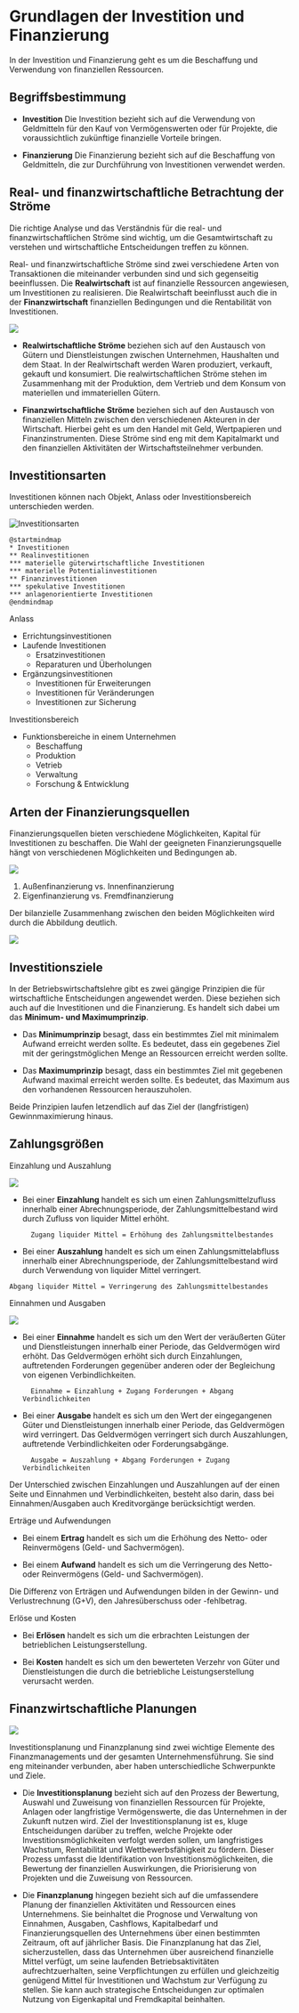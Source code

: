 # Grundlagen der Investition und Finanzierung

In der Investition und Finanzierung geht es um die Beschaffung und Verwendung von finanziellen Ressourcen.

## Begriffsbestimmung

* **Investition** Die Investition bezieht sich auf die Verwendung von Geldmitteln für den Kauf von Vermögenswerten oder für Projekte, die voraussichtlich zukünftige finanzielle Vorteile bringen.

* **Finanzierung** Die Finanzierung bezieht sich auf die Beschaffung von Geldmitteln, die zur Durchführung von Investitionen verwendet werden.

## Real- und finanzwirtschaftliche Betrachtung der Ströme

Die richtige Analyse und das Verständnis für die real- und finanzwirtschaftlichen Ströme sind wichtig, um die Gesamtwirtschaft zu verstehen und wirtschaftliche Entscheidungen treffen zu können.

Real- und finanzwirtschaftliche Ströme sind zwei verschiedene Arten von Transaktionen die miteinander verbunden sind und sich gegenseitig beeinflussen.
Die **Realwirtschaft** ist auf finanzielle Ressourcen angewiesen, um Investitionen zu realisieren. Die Realwirtschaft beeinflusst auch die in der **Finanzwirtschaft** finanziellen Bedingungen und die Rentabilität von Investitionen.

![](https://raw.githubusercontent.com/OERit/BWL-Investition-und-Finanzierung/main/img/01_01_Grundlagen_statische_Verfahren/01_01_01_Real-_und_finanzwirtschaftliche_Stroeme.svg)

* **Realwirtschaftliche Ströme** beziehen sich auf den Austausch von Gütern und Dienstleistungen zwischen Unternehmen, Haushalten und dem Staat. In der Realwirtschaft werden Waren produziert, verkauft, gekauft und konsumiert. Die realwirtschaftlichen Ströme stehen im Zusammenhang mit der Produktion, dem Vertrieb und dem Konsum von materiellen und immateriellen Gütern.

* **Finanzwirtschaftliche Ströme** beziehen sich auf den Austausch von finanziellen Mitteln zwischen den verschiedenen Akteuren in der Wirtschaft. Hierbei geht es um den Handel mit Geld, Wertpapieren und Finanzinstrumenten. Diese Ströme sind eng mit dem Kapitalmarkt und den finanziellen Aktivitäten der Wirtschaftsteilnehmer verbunden.

## Investitionsarten

Investitionen können nach Objekt, Anlass oder Investitionsbereich unterschieden werden.

![Investitionsarten](https://raw.githubusercontent.com/OERit/BWL-Investition-und-Finanzierung/main/img/01_01_Grundlagen_statische_Verfahren/01_01_02_Investitionsarten_nach_Objekten.svg)

```plantuml
@startmindmap
* Investitionen
** Realinvestitionen
*** materielle güterwirtschaftliche Investitionen
*** materielle Potentialinvestitionen
** Finanzinvestitionen
*** spekulative Investitionen
*** anlagenorientierte Investitionen
@endmindmap
```

Anlass

* Errichtungsinvestitionen
* Laufende Investitionen
  * Ersatzinvestitionen
  * Reparaturen und Überholungen
* Ergänzungsinvestitionen
  * Investitionen für Erweiterungen
  * Investitionen für Veränderungen
  * Investitionen zur Sicherung

Investitionsbereich

* Funktionsbereiche in einem Unternehmen
  * Beschaffung
  * Produktion
  * Vetrieb
  * Verwaltung
  * Forschung & Entwicklung

## Arten der Finanzierungsquellen

Finanzierungsquellen bieten verschiedene Möglichkeiten, Kapital für Investitionen zu beschaffen. Die Wahl der geeigneten Finanzierungsquelle hängt von verschiedenen Möglichkeiten und Bedingungen ab.


    
![](https://raw.githubusercontent.com/OERit/BWL-Investition-und-Finanzierung/main/img/01_01_Grundlagen_statische_Verfahren/01_01_03_Arten_von_Finanzierungsquellen.svg)
    
1. Außenfinanzierung vs. Innenfinanzierung
2. Eigenfinanzierung vs. Fremdfinanzierung

Der bilanzielle Zusammenhang zwischen den beiden Möglichkeiten wird durch die Abbildung deutlich.

![](https://raw.githubusercontent.com/OERit/BWL-Investition-und-Finanzierung/main/img/01_01_Grundlagen_statische_Verfahren/01_01_04_Bilanzieller_Zusammenhang_von_Investition_Finanzierung.svg)

## Investitionsziele

In der Betriebswirtschaftslehre gibt es zwei gängige Prinzipien die für wirtschaftliche Entscheidungen angewendet werden. Diese beziehen sich auch auf die Investitionen und die Finanzierung. Es handelt sich dabei um das **Minimum- und Maximumprinzip**.

* Das **Minimumprinzip** besagt, dass ein bestimmtes Ziel mit minimalem Aufwand erreicht werden sollte. Es bedeutet, dass ein gegebenes Ziel mit der geringstmöglichen Menge an Ressourcen erreicht werden sollte. 

* Das **Maximumprinzip** besagt, dass ein bestimmtes Ziel mit gegebenen Aufwand maximal erreicht werden sollte. Es bedeutet, das Maximum aus den vorhandenen Ressourcen herauszuholen. 

Beide Prinzipien laufen letzendlich auf das Ziel der (langfristigen) Gewinnmaximierung hinaus.

## Zahlungsgrößen

Einzahlung und Auszahlung

![](https://raw.githubusercontent.com/OERit/BWL-Investition-und-Finanzierung/main/img/01_01_Grundlagen_statische_Verfahren/01_01_05_Zahlungsgr%C3%B6%C3%9Fen_Einzahlungen_Auszahlungen.svg)

* Bei einer **Einzahlung** handelt es sich um einen Zahlungsmittelzufluss innerhalb einer Abrechnungsperiode, der Zahlungsmittelbestand wird durch Zufluss von liquider Mittel erhöht.

        Zugang liquider Mittel = Erhöhung des Zahlungsmittelbestandes

* Bei einer **Auszahlung** handelt es sich um einen Zahlungsmittelabfluss innerhalb einer Abrechnungsperiode, der Zahlungsmittelbestand wird durch Verwendung von liquider Mittel verringert.

```
Abgang liquider Mittel = Verringerung des Zahlungsmittelbestandes
```

Einnahmen und Ausgaben

![](https://raw.githubusercontent.com/OERit/BWL-Investition-und-Finanzierung/main/img/01_01_Grundlagen_statische_Verfahren/01_01_06_Zahlungsgr%C3%B6%C3%9Fen_Einnahmen_Ausgaben.svg)

* Bei einer **Einnahme** handelt es sich um den Wert der veräußerten Güter und Dienstleistungen innerhalb einer Periode, das Geldvermögen wird erhöht. Das Geldvermögen erhöht sich durch Einzahlungen, auftretenden Forderungen gegenüber anderen oder der Begleichung von eigenen Verbindlichkeiten.

        Einnahme = Einzahlung + Zugang Forderungen + Abgang Verbindlichkeiten

* Bei einer **Ausgabe** handelt es sich um den Wert der eingegangenen Güter und Dienstleistungen innerhalb einer Periode, das Geldvermögen wird verringert. Das Geldvermögen verringert sich durch Auszahlungen, auftretende Verbindlichkeiten oder Forderungsabgänge.

        Ausgabe = Auszahlung + Abgang Forderungen + Zugang Verbindlichkeiten

Der Unterschied zwischen Einzahlungen und Auszahlungen auf der einen Seite und Einnahmen und Verbindlichkeiten, besteht also darin, dass bei Einnahmen/Ausgaben auch Kreditvorgänge berücksichtigt werden.

Erträge und Aufwendungen

* Bei einem **Ertrag** handelt es sich um die Erhöhung des Netto- oder Reinvermögens (Geld- und Sachvermögen).

* Bei einem **Aufwand** handelt es sich um die Verringerung des Netto- oder Reinvermögens (Geld- und Sachvermögen).

Die Differenz von Erträgen und Aufwendungen bilden in der Gewinn- und Verlustrechnung (G+V), den Jahresüberschuss oder -fehlbetrag.

Erlöse und Kosten

* Bei **Erlösen** handelt es sich um die erbrachten Leistungen der betrieblichen Leistungserstellung.

* Bei **Kosten** handelt es sich um den bewerteten Verzehr von Güter und Dienstleistungen die durch die betriebliche Leistungserstellung verursacht werden.

## Finanzwirtschaftliche Planungen

![](https://raw.githubusercontent.com/OERit/BWL-Investition-und-Finanzierung/main/img/01_01_Grundlagen_statische_Verfahren/01_01_07_Finanzwirtschaftliche_Planung.svg)

Investitionsplanung und Finanzplanung sind zwei wichtige Elemente des Finanzmanagements und der gesamten Unternehmensführung. Sie sind eng miteinander verbunden, aber haben unterschiedliche Schwerpunkte und Ziele.

* Die **Investitionsplanung** bezieht sich auf den Prozess der Bewertung, Auswahl und Zuweisung von finanziellen Ressourcen für Projekte, Anlagen oder langfristige Vermögenswerte, die das Unternehmen in der Zukunft nutzen wird. Ziel der Investitionsplanung ist es, kluge Entscheidungen darüber zu treffen, welche Projekte oder Investitionsmöglichkeiten verfolgt werden sollen, um langfristiges Wachstum, Rentabilität und Wettbewerbsfähigkeit zu fördern. Dieser Prozess umfasst die Identifikation von Investitionsmöglichkeiten, die Bewertung der finanziellen Auswirkungen, die Priorisierung von Projekten und die Zuweisung von Ressourcen.

* Die **Finanzplanung** hingegen bezieht sich auf die umfassendere Planung der finanziellen Aktivitäten und Ressourcen eines Unternehmens. Sie beinhaltet die Prognose und Verwaltung von Einnahmen, Ausgaben, Cashflows, Kapitalbedarf und Finanzierungsquellen des Unternehmens über einen bestimmten Zeitraum, oft auf jährlicher Basis. Die Finanzplanung hat das Ziel, sicherzustellen, dass das Unternehmen über ausreichend finanzielle Mittel verfügt, um seine laufenden Betriebsaktivitäten aufrechtzuerhalten, seine Verpflichtungen zu erfüllen und gleichzeitig genügend Mittel für Investitionen und Wachstum zur Verfügung zu stellen. Sie kann auch strategische Entscheidungen zur optimalen Nutzung von Eigenkapital und Fremdkapital beinhalten.